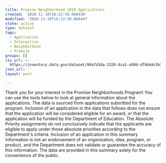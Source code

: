 ```yaml
---
title: Promise Neighborhood 2010 Applications
created: '2020-11-10T16:22:50.060438'
modified: '2020-11-10T16:22:50.060447'
state: active
type: dataset
tags:
  - Application
  - Interactive
  - Neighborhood
  - Promise
groups: []
csv_url: >-
  https://inventory.data.gov/dataset/98a7d3da-2320-4ca1-a50d-df9da9c5b30f/resource/c17a3203-f67f-4319-af15-4c050c774a31/download/userssharedsdfpromiseneighborhood2010applications.csv
json_url: ''
layout: post

---
```

Thank you for your interest in the Promise Neighborhoods Program! You can use the tools below to look at general information about the applications. The data is sourced from applications submitted for the program. Inclusion of an application in the data that follows does not ensure that the application will be considered eligible for an award, or that the application will be funded by the Department of Education. The Absolute Priority assignments do not conclusively indicate that the applicants are eligible to apply under those absolute priorities according to the Department's criteria. Inclusion of an application in this summary information is not an endorsement of an organization, idea, program, or product, and the Department does not validate or guarantee the accuracy of this information. The data are provided in this summary solely for the convenience of the public.
